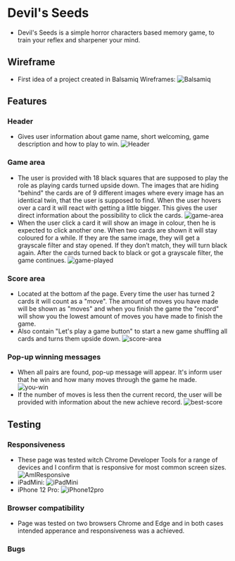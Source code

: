 # Devil's Seeds
- Devil's Seeds is a simple horror characters based memory game, to train your reflex and sharpener your mind.
## **Wireframe**
- First idea of a project created in  Balsamiq Wireframes:
![Balsamiq](https://user-images.githubusercontent.com/106401395/185756405-60494be9-9213-4fa5-98e7-04db082efc9d.jpg)
## **Features**
### Header
- Gives user information about game name, short welcoming, game description and how to play to win.
![Header](https://user-images.githubusercontent.com/106401395/185756682-0f59d844-0e3f-4e87-9e36-bfd74e536517.jpg)
### Game area
- The user is provided with 18 black squares that are supposed to play the role as playing cards turned upside down. The images that are hiding "behind" the cards are of 9 different images where every image has an identical twin, that the user is supposed to find. When the user hovers over a card it will react with getting a little bigger. This gives the user direct information about the possibility to click the cards.
![game-area](https://user-images.githubusercontent.com/106401395/185757012-ea678cbf-e1bd-47c4-8f85-095401e5e7b5.jpg)
- When the user click a card it will show an image in colour, then he is expected to click another one. When two cards are shown it will stay coloured for a while. If they are the same image, they will get a grayscale filter and stay opened. If they don’t match, they will turn black again. After the cards turned back to black or got a grayscale filter, the game continues.
![game-played](https://user-images.githubusercontent.com/106401395/185757301-9cd67100-b935-448e-b7ff-1954f037bfc3.jpg)
### Score area
- Located at the bottom af the page. Every time the user has turned 2 cards it will count as a "move". The amount of moves you have made will be shown as "moves" and when you finish the game the "record" will show you the lowest amount of moves you have made to finish the game.
- Also contain "Let's play a game button" to start a new game shuffling all cards and turns them upside down.
![score-area](https://user-images.githubusercontent.com/106401395/185797367-447f8487-0c69-4df6-9d5b-adc507d7ea31.jpg)
### Pop-up winning messages
- When all pairs are found, pop-up message will appear. It's inform user that he win and how many moves through the game he made.
![you-win](https://user-images.githubusercontent.com/106401395/185797651-19dce982-720f-4c5f-8812-18b0a3780b23.jpg)
- If the number of moves is less then the current record, the user will be provided with information about the new achieve record. 
![best-score](https://user-images.githubusercontent.com/106401395/185797720-dc01f16f-8e83-4686-b213-bab1df8bfd72.jpg)

















## **Testing**
### Responsiveness
  - These page was tested witch Chrome Developer Tools for a range of devices and I confirm that is responsive for most common screen sizes.
   ![AmIResponsive](https://user-images.githubusercontent.com/106401395/185796345-fc53528f-1755-48fb-98c2-2ed5381ebc75.jpg)
   - iPadMini:
   ![iPadMini](https://user-images.githubusercontent.com/106401395/185796420-b54839c8-2fbb-430b-87e5-40d5b03f86f4.jpg)
   - iPhone 12 Pro:
   ![iPhone12pro](https://user-images.githubusercontent.com/106401395/185796450-0d0d2a7c-7c44-4e92-9e24-3825042573f2.jpg)

### Browser compatibility
  - Page was tested on two browsers Chrome and Edge and in both cases intended apperance and responsiveness was a achieved.
  
  ### Bugs


